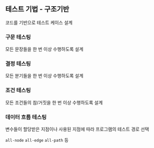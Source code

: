 ## 테스트 기법 - 구조기반

코드를 기반으로 테스트 케이스 설계

### 구문 테스팅

모든 문장들을 한 번 이상 수행하도록 설계

### 결정 테스팅

모든 분기들을 한 번 이상 수행하도록 설계

### 조건 테스팅

모든 조건들의 참/거짓을 한 번 이상 수행하도록 설계

### 데이터 흐름 테스팅

변수들이 할당받은 지점이나 사용된 지점에 따라 프로그램의 테스트 경로 선택

`all-node` `all-edge` `all-path` 등
